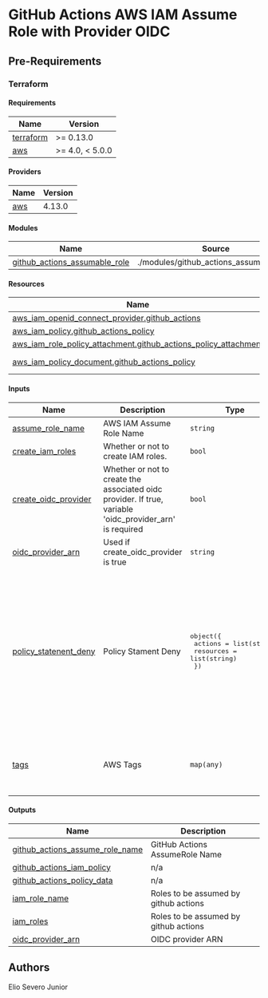 # GitHub Actions AWS IAM Assume Role with Provider OIDC

## Pre-Requirements

### Terraform

<!-- BEGINNING OF PRE-COMMIT-TERRAFORM DOCS HOOK -->
#### Requirements

| Name | Version |
|------|---------|
| <a name="requirement_terraform"></a> [terraform](#requirement\_terraform) | >= 0.13.0 |
| <a name="requirement_aws"></a> [aws](#requirement\_aws) | >= 4.0, < 5.0.0 |

#### Providers

| Name | Version |
|------|---------|
| <a name="provider_aws"></a> [aws](#provider\_aws) | 4.13.0 |

#### Modules

| Name | Source | Version |
|------|--------|---------|
| <a name="module_github_actions_assumable_role"></a> [github\_actions\_assumable\_role](#module\_github\_actions\_assumable\_role) | ./modules/github_actions_assumable_role | n/a |

#### Resources

| Name | Type |
|------|------|
| [aws_iam_openid_connect_provider.github_actions](https://registry.terraform.io/providers/hashicorp/aws/latest/docs/resources/iam_openid_connect_provider) | resource |
| [aws_iam_policy.github_actions_policy](https://registry.terraform.io/providers/hashicorp/aws/latest/docs/resources/iam_policy) | resource |
| [aws_iam_role_policy_attachment.github_actions_policy_attachment](https://registry.terraform.io/providers/hashicorp/aws/latest/docs/resources/iam_role_policy_attachment) | resource |
| [aws_iam_policy_document.github_actions_policy](https://registry.terraform.io/providers/hashicorp/aws/latest/docs/data-sources/iam_policy_document) | data source |

#### Inputs

| Name | Description | Type | Default | Required |
|------|-------------|------|---------|:--------:|
| <a name="input_assume_role_name"></a> [assume\_role\_name](#input\_assume\_role\_name) | AWS IAM Assume Role Name | `string` | `"GitHubOrganizationAccountAccessRole"` | no |
| <a name="input_create_iam_roles"></a> [create\_iam\_roles](#input\_create\_iam\_roles) | Whether or not to create IAM roles. | `bool` | `true` | no |
| <a name="input_create_oidc_provider"></a> [create\_oidc\_provider](#input\_create\_oidc\_provider) | Whether or not to create the associated oidc provider. If true, variable 'oidc\_provider\_arn' is required | `bool` | `true` | no |
| <a name="input_oidc_provider_arn"></a> [oidc\_provider\_arn](#input\_oidc\_provider\_arn) | Used if create\_oidc\_provider is true | `string` | `""` | no |
| <a name="input_policy_statenent_deny"></a> [policy\_statenent\_deny](#input\_policy\_statenent\_deny) | Policy Stament Deny | <pre>object({<br>    actions   = list(string)<br>    resources = list(string)<br>  })</pre> | <pre>{<br>  "actions": [<br>    "ce:*",<br>    "iam:CreateAccessKey",<br>    "iam:CreateAccountAlias",<br>    "iam:CreateServiceLinkedRole",<br>    "iam:CreateVirtualMFADevice",<br>    "iam:DeleteUserPermissionsBoundary",<br>    "iam:DeleteVirtualMFADevice",<br>    "iam:PassRole"<br>  ],<br>  "resources": [<br>    "*"<br>  ]<br>}</pre> | no |
| <a name="input_tags"></a> [tags](#input\_tags) | AWS Tags | `map(any)` | <pre>{<br>  "Country": "BR",<br>  "Environemnt": "dev",<br>  "Name": "github-actions-assume-role"<br>}</pre> | no |

#### Outputs

| Name | Description |
|------|-------------|
| <a name="output_github_actions_assume_role_name"></a> [github\_actions\_assume\_role\_name](#output\_github\_actions\_assume\_role\_name) | GitHub Actions AssumeRole Name |
| <a name="output_github_actions_iam_policy"></a> [github\_actions\_iam\_policy](#output\_github\_actions\_iam\_policy) | n/a |
| <a name="output_github_actions_policy_data"></a> [github\_actions\_policy\_data](#output\_github\_actions\_policy\_data) | n/a |
| <a name="output_iam_role_name"></a> [iam\_role\_name](#output\_iam\_role\_name) | Roles to be assumed by github actions |
| <a name="output_iam_roles"></a> [iam\_roles](#output\_iam\_roles) | Roles to be assumed by github actions |
| <a name="output_oidc_provider_arn"></a> [oidc\_provider\_arn](#output\_oidc\_provider\_arn) | OIDC provider ARN |
<!-- END OF PRE-COMMIT-TERRAFORM DOCS HOOK -->

## Authors

Elio Severo Junior
